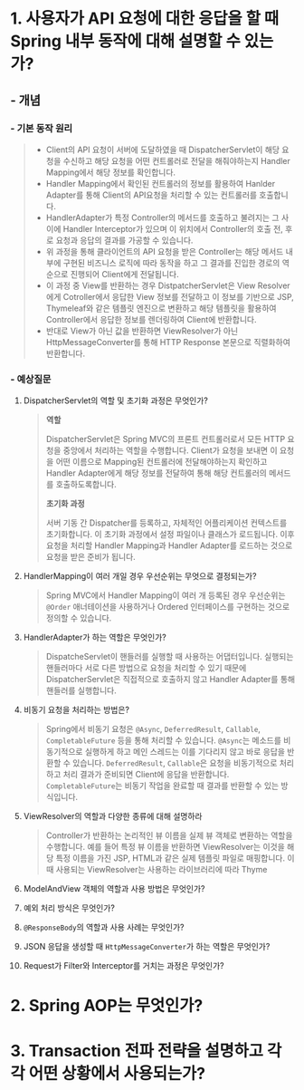 # 1. 사용자가 API 요청에 대한 응답을 할 때 Spring 내부 동작에 대해 설명할 수 있는가?
## - 개념
### - 기본 동작 원리
> - Client의 API 요청이 서버에 도달하였을 때 DispatcherServlet이 해당 요청을 수신하고 해당 요청을 어떤 컨트롤러로 전달을 해줘야하는지 Handler Mapping에서 해당 정보를 확인합니다.
> - Handler Mapping에서 확인된 컨트롤러의 정보를 활용하여 Hanlder Adapter를 통해 Client의 API요청을 처리할 수 있는 컨트롤러를 호출합니다.
> - HandlerAdapter가 특정 Controller의 메서드를 호출하고 불려지는 그 사이에 Handler Interceptor가 있으며 이 위치에서 Controller의 호출 전, 후로 요청과 응답의 결과를 가공할 수 있습니다.
> - 위 과정을 통해 클라이언트의 API  요청을 받은  Controller는 해당 메서드 내부에 구현된 비즈니스 로직에 따라 동작을 하고 그 결과를 진입한 경로의 역순으로 진행되어 Client에게 전달됩니다.
> - 이 과정 중 View를 반환하는 경우 DistpatcherServlet은 View Resolver에게 Cotroller에서 응답한 View 정보를 전달하고 이 정보를 기반으로 JSP, Thymeleaf와 같은 템플릿 엔진으로 변환하고 해당 템플릿을 활용하여 Controller에서 응답한 정보를 렌더링하여 Client에 반환합니다.
> - 반대로 View가 아닌 값을 반환하면 ViewResolver가 아닌 HttpMessageConverter를 통해 HTTP Response 본문으로 직렬화하여 반환합니다.

### - 예상질문
1. DispatcherServlet의 역할 및 초기화 과정은 무엇인가?
   >**역할**
   > 
   > DispatcherServlet은 Spring MVC의 프론트 컨트롤러로서 모든 HTTP 요청을 중앙에서 처리하는 역할을 수행합니다. Client가 요청을 보내면 이 요청을 어떤 이름으로 Mapping된 컨트롤러에 전달해야하는지 확인하고 Handler Adapter에게 해당 정보를 전달하여 통해 해당 컨트롤러의 메서드를 호출하도록합니다.
   > 
   > **초기화 과정**
   > 
   > 서버 기동 간 Dispatcher를 등록하고, 자체적인 어플리케이션 컨텍스트를 초기화합니다.
   > 이 초기화 과정에서 설정 파일이나 클래스가 로드됩니다.
   > 이후 요청을 처리할 Handler Mapping과 Handler Adapter를 로드하는 것으로 요청을 받은 준비가 됩니다.
   
2. HandlerMapping이 여러 개일 경우 우선순위는 무엇으로 결정되는가?
   > Spring MVC에서 Handler Mapping이 여러 개 등록된 경우 우선순위는 `@Order` 애너테이션을 사용하거나 Ordered 인터페이스를 구현하는 것으로 정의할 수 있습니다.
   
3. HandlerAdapter가 하는 역할은 무엇인가?
   > DispatcheServlet이  핸들러를 실행할 때 사용하는 어댑터입니다. 실행되는 핸들러마다 서로 다른 방법으로 요청을 처리할 수 있기 때문에 DispatcherServlet은 직접적으로 호출하지 않고 Handler Adapter를 통해 핸들러를 실행합니다.
   
4. 비동기 요청을 처리하는 방법은?
   > Spring에서 비동기 요청은 `@Async`, `DeferredResult`, `Callable`, `CompletableFuture` 등을 통해 처리할 수 있습니다. `@Async`는 메소드를 비동기적으로 실행하게 하고 메인 스레드는 이를 기다리지 않고 바로 응답을 반환할 수 있습니다. `DeferredResult`, `Callable`은 요청을 비동기적으로 처리하고 처리 결과가 준비되면 Client에 응답을 반환합니다. `CompletableFuture`는 비동기 작업을 완료할 때 결과를 반환할 수 있는 방식입니다.
   
5. ViewResolver의 역할과 다양한 종류에 대해 설명하라
   > Controller가 반환하는 논리적인 뷰 이름을 실제 뷰 객체로 변환하는 역할을 수행합니다.
   > 예를 들어 특정 뷰 이름을 반환하면 ViewResolver는 이것을 해당 특정 이름을 가진 JSP, HTML과 같은 실제 템플릿 파일로 매핑합니다. 이 때 사용되는 ViewResolver는 사용하는 라이브러리에 따라 Thyme
   
6. ModelAndView 객체의 역할과 사용 방법은 무엇인가?
   
7. 예외 처리 방식은 무엇인가?
   
8. `@ResponseBody`의 역할과 사용 사례는 무엇인가?
   
9. JSON 응답을 생성할 때 `HttpMessageConverter`가 하는 역할은 무엇인가?
   
10. Request가 Filter와 Interceptor를 거치는 과정은 무엇인가?
# 2. Spring AOP는 무엇인가?


# 3. Transaction 전파 전략을 설명하고 각각 어떤 상황에서 사용되는가?

